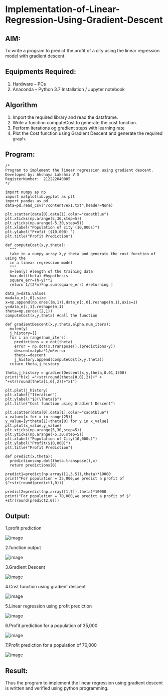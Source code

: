 # Implementation-of-Linear-Regression-Using-Gradient-Descent

## AIM:
To write a program to predict the profit of a city using the linear regression model with gradient descent.

## Equipments Required:
1. Hardware – PCs
2. Anaconda – Python 3.7 Installation / Jupyter notebook

## Algorithm
1. Import the required library and read the dataframe.
2. Write a function computeCost to generate the cost function.
3. Perform iterations og gradient steps with learning rate
4. Plot the Cost function using Gradient Descent and generate the required graph.


## Program:
```
/*
Program to implement the linear regression using gradient descent.
Developed by: Akshaya Lakshmi V S
RegisterNumber:  212222040005
*/
```
```
import numpy as np
import matplotlib.pyplot as plt
import pandas as pd
data=pd.read_csv("/content/ex1.txt",header=None)

plt.scatter(data[0],data[1],color="cadetblue")
plt.xticks(np.arange(5,30,step=5))
plt.yticks(np.arange(-5,30,step=5))
plt.xlabel("Population of city (10,000s)")
plt.ylabel("Profit ($10,000) ")
plt.title("Profit Prediction")

def computeCost(x,y,theta):
  """
  take in a numpy array X,y theta and generate the cost function of using the
  in a linear regression model
  """
  m=len(y) #length of the training data
  h=x.dot(theta) #hypothesis
  square_err=(h-y)**2
  return 1/(2*m)*np.sum(square_err) #returning ]

data_n=data.values
m=data_n[:,0].size
x=np.append(np.ones((m,1)),data_n[:,0].reshape(m,1),axis=1)
y=data_n[:,1].reshape(m,1)
theta=np.zeros((2,1))
computeCost(x,y,theta) #call the function

def gradientDescent(x,y,theta,alpha,num_iters):
  m=len(y)
  j_history=[]
  for i in range(num_iters):
    predictions = x.dot(theta)
    error = np.dot(x.transpose(),(predictions-y))
    descent=alpha*1/m*error
    theta-=descent
    j_history.append(computeCost(x,y,theta))
  return theta,j_history

theta,j_history = gradientDescent(x,y,theta,0.01,1500)
print("h(x) ="+str(round(theta[0,0],2))+" + "+str(round(theta[1,0],2))+"x1")

plt.plot(j_history)
plt.xlabel("Iteration")
plt.ylabel("$J(\Theta)$")
plt.title("Cost function using Gradient Descent")

plt.scatter(data[0],data[1],color="cadetblue")
x_value=[x for x in range(25)]
y_value=[y*theta[1]+theta[0] for y in x_value]
plt.plot(x_value,y_value)
plt.xticks(np.arange(5,30,step=5))
plt.yticks(np.arange(-5,30,step=5))
plt.xlabel("Population of City(10,000s)")
plt.ylabel("Profit($10,000)")
plt.title("Profit Prediction")

def predict(x,theta):
  predictions=np.dot(theta.transpose(),x)
  return predictions[0]

predict1=predict(np.array([1,3.5]),theta)*10000
print("For population = 35,000,we predict a profit of $"+str(round(predict1,0)))

predict2=predict(np.array([1,7]),theta)*10000
print("For population = 70,000,we predict a profit of $" +str(round(predict2,0)))
```

## Output:

1.profit prediction

![image](https://github.com/Deeksha78/Implementation-of-Linear-Regression-Using-Gradient-Descent/assets/128116204/c195b95f-2007-456c-bf08-5cc73b8cdbfb)



2.function output

![image](https://github.com/Deeksha78/Implementation-of-Linear-Regression-Using-Gradient-Descent/assets/128116204/d3bc359e-b638-408b-ba6d-173113bf1942)


3.Gradient Descent

![image](https://github.com/Deeksha78/Implementation-of-Linear-Regression-Using-Gradient-Descent/assets/128116204/8f14babb-3729-4cf7-b2b1-63adca72ca6b)


4.Cost function using gradient descent

![image](https://github.com/Deeksha78/Implementation-of-Linear-Regression-Using-Gradient-Descent/assets/128116204/55e9f485-77da-4002-b744-48e420542fc5)


5.Linear regression using profit prediction

![image](https://github.com/Deeksha78/Implementation-of-Linear-Regression-Using-Gradient-Descent/assets/128116204/ef4fd45c-d79f-4be0-9ca2-d8bcbeb70c01)


6.Profit prediction for a population of 35,000

![image](https://github.com/Deeksha78/Implementation-of-Linear-Regression-Using-Gradient-Descent/assets/128116204/33bc6c3d-2783-4e47-91f0-0fe90488d0ba)


7.Profit prediction for a population of 70,000

![image](https://github.com/Deeksha78/Implementation-of-Linear-Regression-Using-Gradient-Descent/assets/128116204/36c007cb-faca-47e2-881c-9b5eeca78f56)

## Result:
Thus the program to implement the linear regression using gradient descent is written and verified using python programming.

